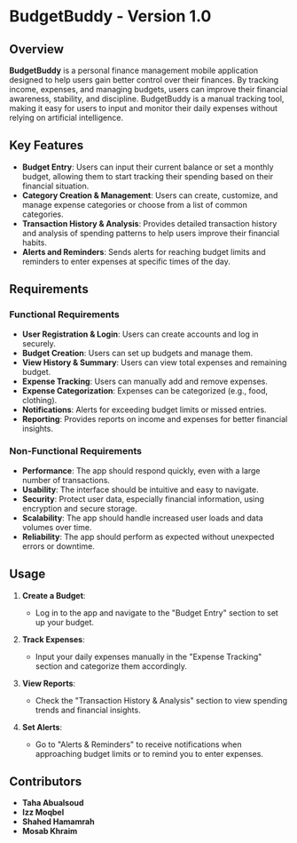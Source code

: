# BudgetBuddy - Version 1.0

## Overview

**BudgetBuddy** is a personal finance management mobile application designed to help users gain better control over their finances. By tracking income, expenses, and managing budgets, users can improve their financial awareness, stability, and discipline. BudgetBuddy is a manual tracking tool, making it easy for users to input and monitor their daily expenses without relying on artificial intelligence.

## Key Features

- **Budget Entry**: Users can input their current balance or set a monthly budget, allowing them to start tracking their spending based on their financial situation.
- **Category Creation & Management**: Users can create, customize, and manage expense categories or choose from a list of common categories.
- **Transaction History & Analysis**: Provides detailed transaction history and analysis of spending patterns to help users improve their financial habits.
- **Alerts and Reminders**: Sends alerts for reaching budget limits and reminders to enter expenses at specific times of the day.

## Requirements

### Functional Requirements

- **User Registration & Login**: Users can create accounts and log in securely.
- **Budget Creation**: Users can set up budgets and manage them.
- **View History & Summary**: Users can view total expenses and remaining budget.
- **Expense Tracking**: Users can manually add and remove expenses.
- **Expense Categorization**: Expenses can be categorized (e.g., food, clothing).
- **Notifications**: Alerts for exceeding budget limits or missed entries.
- **Reporting**: Provides reports on income and expenses for better financial insights.

### Non-Functional Requirements

- **Performance**: The app should respond quickly, even with a large number of transactions.
- **Usability**: The interface should be intuitive and easy to navigate.
- **Security**: Protect user data, especially financial information, using encryption and secure storage.
- **Scalability**: The app should handle increased user loads and data volumes over time.
- **Reliability**: The app should perform as expected without unexpected errors or downtime.

## Usage

1. **Create a Budget**:
   - Log in to the app and navigate to the "Budget Entry" section to set up your budget.
   
2. **Track Expenses**:
   - Input your daily expenses manually in the "Expense Tracking" section and categorize them accordingly.

3. **View Reports**:
   - Check the "Transaction History & Analysis" section to view spending trends and financial insights.

4. **Set Alerts**:
   - Go to "Alerts & Reminders" to receive notifications when approaching budget limits or to remind you to enter expenses.

## Contributors

- **Taha Abualsoud**
- **Izz Moqbel**
- **Shahed Hamamrah**
- **Mosab Khraim**

